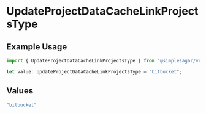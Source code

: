 # UpdateProjectDataCacheLinkProjectsType

## Example Usage

```typescript
import { UpdateProjectDataCacheLinkProjectsType } from "@simplesagar/vercel/models/updateprojectdatacacheop.js";

let value: UpdateProjectDataCacheLinkProjectsType = "bitbucket";
```

## Values

```typescript
"bitbucket"
```